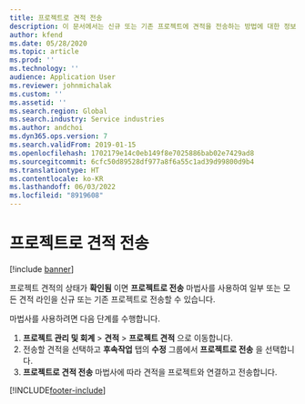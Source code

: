 ```yaml
---
title: 프로젝트로 견적 전송
description: 이 문서에서는 신규 또는 기존 프로젝트에 견적을 전송하는 방법에 대한 정보를 제공합니다.
author: kfend
ms.date: 05/28/2020
ms.topic: article
ms.prod: ''
ms.technology: ''
audience: Application User
ms.reviewer: johnmichalak
ms.custom: ''
ms.assetid: ''
ms.search.region: Global
ms.search.industry: Service industries
ms.author: andchoi
ms.dyn365.ops.version: 7
ms.search.validFrom: 2019-01-15
ms.openlocfilehash: 1702179e14c0eb149f8e7025886bab02e7429ad8
ms.sourcegitcommit: 6cfc50d89528df977a8f6a55c1ad39d99800d9b4
ms.translationtype: HT
ms.contentlocale: ko-KR
ms.lasthandoff: 06/03/2022
ms.locfileid: "8919608"
---
```

# <a name="transfer-a-quotation-to-a-project"></a>프로젝트로 견적 전송

[!include [banner](../includes/banner.md)]

프로젝트 견적의 상태가 **확인됨** 이면 **프로젝트로 전송** 마법사를 사용하여 일부 또는 모든 견적 라인을 신규 또는 기존 프로젝트로 전송할 수 있습니다. 

마법사를 사용하려면 다음 단계를 수행합니다.

1. **프로젝트 관리 및 회계** > **견적** > **프로젝트 견적** 으로 이동합니다.
2. 전송할 견적을 선택하고 **후속작업** 탭의 **수정** 그룹에서 **프로젝트로 전송** 을 선택합니다.
3. **프로젝트로 견적 전송** 마법사에 따라 견적을 프로젝트와 연결하고 전송합니다.


[!INCLUDE[footer-include](../includes/footer-banner.md)]